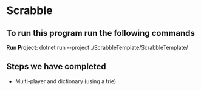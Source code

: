 # Scrabble
## To run this program run the following commands

**Run Project:**
dotnet run --project ./ScrabbleTemplate/ScrabbleTemplate/

##  Steps we have completed
- Multi-player and dictionary (using a trie)

